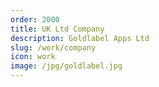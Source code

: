```yaml
---
order: 2000
title: UK Ltd Company
description: Goldlabel Apps Ltd
slug: /work/company
icon: work
image: /jpg/goldlabel.jpg
---
```

